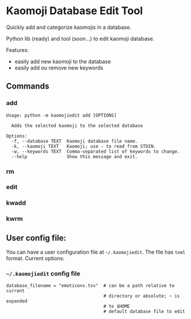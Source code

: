 # Kaomoji Database Edit Tool

Quickly add and categorize kaomojis in a database.

Python lib (ready) and tool (soon...) to edit kaomoji database.

Features:

* easily add new kaomoji to the database
* easily add ou remove new keywords

## Commands

### add

```
Usage: python -m kaomojiedit add [OPTIONS]

  Adds the selected kaomoji to the selected database

Options:
  -f, --database TEXT  Kaomoji database file name.
  -k, --kaomoji TEXT   Kaomoji; use - to read from STDIN.
  -w, --keywords TEXT  Comma-separated list of keywords to change.
  --help               Show this message and exit.

```

### rm

### edit

### kwadd

### kwrm

## User config file:

You can have a user configuration file at `~/.kaomojiedit`. The file has `toml`
format. Current options:

### `~/.kaomojiedit` config file
```
database_filename = "emoticons.tsv"  # can be a path relative to current
                                     # directory or absolute; ~ is expanded
                                     # to $HOME
                                     # default database file to edit
```
